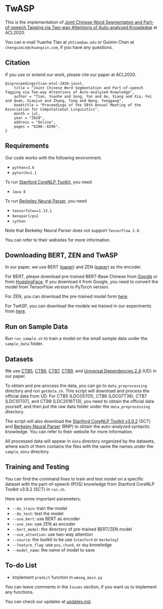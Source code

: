 # TwASP

This is the implementation of [Joint Chinese Word Segmentation and Part-of-speech Tagging via Two-way Attentions of Auto-analyzed Knowledge](https://www.aclweb.org/anthology/2020.acl-main.735/) at ACL2020.

You can e-mail Yuanhe Tian at `yhtian@uw.edu` or Guimin Chen at `chenguimin@chuangxin.com`, if you have any questions.

## Citation

If you use or extend our work, please cite our paper at ACL2020.

```
@inproceedings{tian-etal-2020-joint,
    title = "Joint Chinese Word Segmentation and Part-of-speech Tagging via Two-way Attentions of Auto-analyzed Knowledge",
    author = "Tian, Yuanhe and Song, Yan and Ao, Xiang and Xia, Fei and Quan, Xiaojun and Zhang, Tong and Wang, Yonggang",
    booktitle = "Proceedings of the 58th Annual Meeting of the Association for Computational Linguistics",
    month = jul,
    year = "2020",
    address = "Online",
    pages = "8286--8296",
}
```

## Requirements

Our code works with the following environment.
* `python=3.6`
* `pytorch=1.1`

To run [Stanford CoreNLP Toolkit](https://stanfordnlp.github.io/CoreNLP/cmdline.html), you need 
* `Java 8`

To run [Berkeley Neural Parser](https://github.com/nikitakit/self-attentive-parser), you need
* `tensorfolw==1.13.1`
* `benepar[cpu]`
* `cython`

Note that Berkeley Neural Parser does not support `TensorFlow 2.0`.

You can refer to their websites for more information.

## Downloading BERT, ZEN and TwASP

In our paper, we use BERT ([paper](https://www.aclweb.org/anthology/N19-1423/)) and ZEN ([paper](https://arxiv.org/abs/1911.00720)) as the encoder.

For BERT, please download pre-trained BERT-Base Chinese from [Google](https://github.com/google-research/bert) or from [HuggingFace](https://s3.amazonaws.com/models.huggingface.co/bert/bert-base-chinese.tar.gz). If you download it from Google, you need to convert the model from TensorFlow version to PyTorch version.

For ZEN, you can download the pre-trained model form [here](https://github.com/sinovation/ZEN).

For TwASP, you can download the models we trained in our experiments from [here](https://github.com/SVAIGBA/TwASP/tree/master/models).

## Run on Sample Data

Run `run_sample.sh` to train a model on the small sample data under the `sample_data` folder.

## Datasets

We use [CTB5](https://catalog.ldc.upenn.edu/LDC2005T01), [CTB6](https://catalog.ldc.upenn.edu/LDC2007T36), [CTB7](https://catalog.ldc.upenn.edu/LDC2010T07), [CTB9](https://catalog.ldc.upenn.edu/LDC2016T13), and [Universal Dependencies 2.4](https://lindat.mff.cuni.cz/repository/xmlui/handle/11234/1-2988) (UD) in our paper.

To obtain and pre-process the data, you can go to `data_preprocessing` directory and run `getdata.sh`. This script will download and process the official data from UD. For CTB5 (LDC05T01), CTB6 (LDC07T36), CTB7 (LDC10T07), and CTB9 (LDC2016T13), you need to obtain the official data yourself, and then put the raw data folder under the `data_preprocessing` directory.

The script will also download the [Stanford CoreNLP Toolkit v3.9.2](https://stanfordnlp.github.io/CoreNLP/history.html) (SCT) and [Berkeley Neural Parser](https://github.com/nikitakit/self-attentive-parser) (BNP) to obtain the auto-analyzed syntactic knowledge. You can refer to their website for more information.

All processed data will appear in `data` directory organized by the datasets, where each of them contains the files with the same file names under the `sample_data` directory.

## Training and Testing

You can find the command lines to train and test model on a specific dataset with the part-of-speech (POS) knowledge from Stanford CoreNLP Toolkit v3.9.2 (SCT) in `run.sh`.

Here are some important parameters:

* `--do_train`: train the model
* `--do_test`: test the model
* `--use_bert`: use BERT as encoder
* `--use_zen`: use ZEN as encoder
* `--bert_model`: the directory of pre-trained BERT/ZEN model
* `--use_attention`: use two-way attention
* `--source`: the toolkit to be use (`stanford` or `berkeley`)
* `--feature_flag`: use `pos`, `chunk`, or `dep` knowledge
* `--model_name`: the name of model to save 

## To-do List

* Implement `predict` function in `wmseg_main.py`

You can leave comments in the `Issues` section, if you want us to implement any functions.

You can check our updates at [updates.md](./updates.md).

